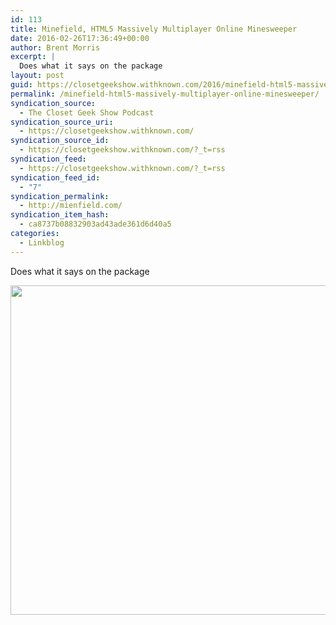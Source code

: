```yaml
---
id: 113
title: Minefield, HTML5 Massively Multiplayer Online Minesweeper
date: 2016-02-26T17:36:49+00:00
author: Brent Morris
excerpt: |
  Does what it says on the package
layout: post
guid: https://closetgeekshow.withknown.com/2016/minefield-html5-massively-multiplayer-online-minesweeper
permalink: /minefield-html5-massively-multiplayer-online-minesweeper/
syndication_source:
  - The Closet Geek Show Podcast
syndication_source_uri:
  - https://closetgeekshow.withknown.com/
syndication_source_id:
  - https://closetgeekshow.withknown.com/?_t=rss
syndication_feed:
  - https://closetgeekshow.withknown.com/?_t=rss
syndication_feed_id:
  - "7"
syndication_permalink:
  - http://mienfield.com/
syndication_item_hash:
  - ca8737b08832903ad43ade361d6d40a5
categories:
  - Linkblog
---
```

<div class="known-bookmark">
  <p>
    Does what it says on the package
  </p>
  
  <p>
    <img src="http://i.imgur.com/8PRkVBa.png" width="575" height="527" class="alignnone" />
  </p>
</div>